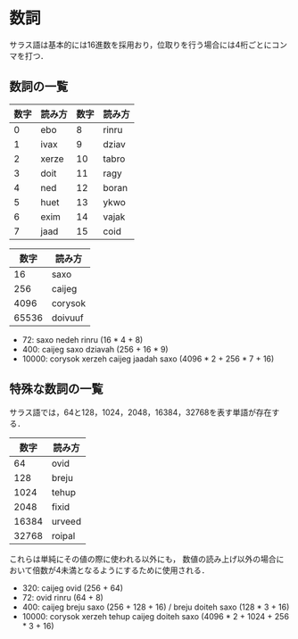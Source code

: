 # 数詞
サラス語は基本的には16進数を採用おり，位取りを行う場合には4桁ごとにコンマを打つ．

## 数詞の一覧
| 数字 | 読み方 | 数字 | 読み方 |
|------|--------|------|--------|
| 0    | ebo    | 8    | rinru  |
| 1    | ivax   | 9    | dziav  |
| 2    | xerze  | 10   | tabro  |
| 3    | doit   | 11   | ragy   |
| 4    | ned    | 12   | boran  |
| 5    | huet   | 13   | ykwo   |
| 6    | exim   | 14   | vajak  |
| 7    | jaad   | 15   | coid   |

| 数字  | 読み方  |
|-------|---------|
| 16    | saxo    |
| 256   | caijeg  |
| 4096  | corysok |
| 65536 | doivuuf |
- 72: saxo nedeh rinru (16 * 4 + 8)
- 400: caijeg saxo dziavah (256 + 16 * 9)
- 10000: corysok xerzeh caijeg jaadah saxo (4096 * 2 + 256 * 7 + 16)

## 特殊な数詞の一覧
サラス語では，64と128，1024，2048，16384，32768を表す単語が存在する．

| 数字  | 読み方  |
|-------|---------|
| 64    | ovid    |
| 128   | breju   |
| 1024  | tehup   |
| 2048  | fixid   |
| 16384 | urveed  |
| 32768 | roipal  |

これらは単純にその値の際に使われる以外にも，
数値の読み上げ以外の場合において倍数が4未満となるようにするために使用される．
- 320: caijeg ovid (256 + 64)
- 72: ovid rinru (64 + 8)
- 400: caijeg breju saxo (256 + 128 + 16) / breju doiteh saxo (128 * 3 + 16)
- 10000: corysok xerzeh tehup caijeg doiteh saxo (4096 * 2 + 1024 + 256 * 3 + 16)
